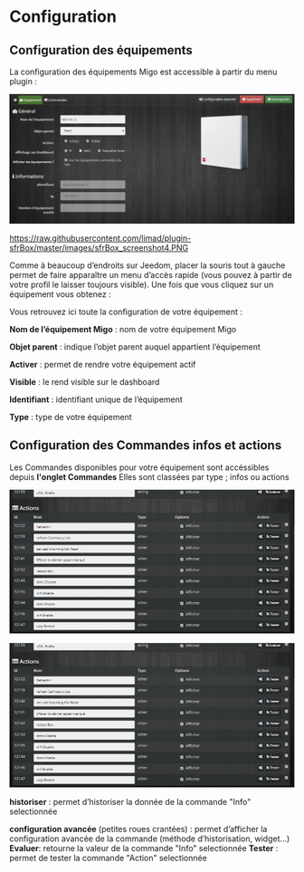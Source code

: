 # Configuration

## **Configuration des équipements**


La configuration des équipements Migo est accessible à partir du menu plugin :

![configuration3](https://raw.githubusercontent.com/limad/plugin-sfrBox/master/images/sfrBox_screenshot1.PNG)

  https://raw.githubusercontent.com/limad/plugin-sfrBox/master/images/sfrBox_screenshot4.PNG

Comme à beaucoup d’endroits sur Jeedom, placer la souris tout à gauche permet de faire apparaître un menu d’accès rapide (vous pouvez à partir de votre profil le laisser toujours visible).
Une fois que vous cliquez sur un équipement vous obtenez :


Vous retrouvez ici toute la configuration de votre équipement :

**Nom de l’équipement Migo** : nom de votre équipement Migo

**Objet parent** : indique l’objet parent auquel appartient l’équipement

**Activer** : permet de rendre votre équipement actif

**Visible** : le rend visible sur le dashboard

**Identifiant** : identifiant unique de l’équipement

**Type** : type de votre équipement




## Configuration des Commandes infos et actions

Les Commandes disponibles pour votre équipement sont accéssibles depuis **l'onglet Commandes**
Elles sont classées par type ; infos ou actions

![configuration3](https://raw.githubusercontent.com/limad/plugin-sfrBox/master/images/sfrBox_screenshot5.PNG)

![configuration3](https://raw.githubusercontent.com/limad/plugin-sfrBox/master/images/sfrBox_screenshot5.PNG)


**historiser** : permet d’historiser la donnée de la commande "Info" selectionnée

**configuration avancée** (petites roues crantées) : permet d’afficher la configuration avancée de la commande (méthode d’historisation, widget…​)
**Evaluer**: retourne la valeur de la commande "Info" selectionnée
**Tester** : permet de tester la commande "Action" selectionnée
